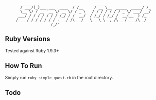 ```
        _____ _                 __        ____                  __
       / ___/(_)___ ___  ____  / /__     / __ \__  _____  _____/ /_
       \__ \/ / __ `__ \/ __ \/ / _ \   / / / / / / / _ \/ ___/ __/
      ___/ / / / / / / / /_/ / /  __/  / /_/ / /_/ /  __(__  ) /_
     /____/_/_/ /_/ /_/ .___/_/\___/   \___\_\__,_/\___/____/\__/
                     /_/'
```

## Ruby Versions
Tested against Ruby 1.9.3+

## How To Run
Simply run `ruby simple_quest.rb` in the root directory.

## Todo